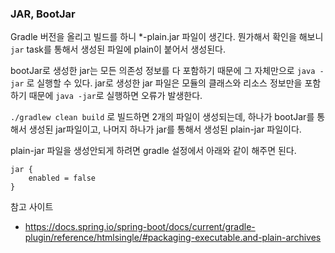 ### JAR, BootJar
Gradle 버전을 올리고 빌드를 하니 *-plain.jar 파일이 생긴다. 뭔가해서 확인을 해보니 `jar` task를 통해서 생성된 파일에 plain이 붙어서 생성된다. 

bootJar로 생성한 jar는 모든 의존성 정보를 다 포함하기 때문에 그 자체만으로 `java -jar` 로 실행할 수 있다. jar로 생성한 jar 파일은 모듈의 클래스와 리소스 정보만을 포함하기 때문에 `java -jar`로 실행하면 오류가 발생한다. 

`./gradlew clean build` 로 빌드하면 2개의 파일이 생성되는데, 하나가 bootJar를 통해서 생성된 jar파일이고, 나머지 하나가 jar를 통해서 생성된 plain-jar 파일이다. 

plain-jar 파일을 생성안되게 하려면 gradle 설정에서 아래와 같이 해주면 된다. 
```
jar {
    enabled = false
}
```

참고 사이트
- https://docs.spring.io/spring-boot/docs/current/gradle-plugin/reference/htmlsingle/#packaging-executable.and-plain-archives